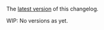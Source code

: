 The [latest version](https://github.com/blockscope/haskell-flight-fsdb/blob/master/changelog.md) of this changelog.

WIP: No versions as yet.
